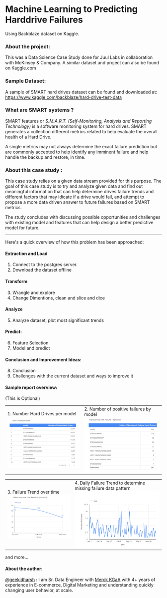# Machine Learning to Predicting Harddrive Failures 
Using Backblaze dataset on Kaggle.

### About the project: 
This was a Data Science Case Study done for Juul Labs in collaboration with McKinsey & Company. A similar dataset and project can also be found on Kaggle.com

### Sample Dataset: 
A sample of SMART hard drives dataset can be found and downloaded at: https://www.kaggle.com/backblaze/hard-drive-test-data

### What are SMART systems ?
SMART features or *S.M.A.R.T. (Self-Monitoring, Analysis and Reporting Technology)* is a software monitoring system for hard drives. SMART generates a collection different metrics related to help evaluate the overall health of a Hard Drive. 

A single metrics may not always determine the exact failure prediction but are commonly accepted to help identify any imminent failure and help handle the backup and restore, in time. 


### About this case study :
This case study relies on a given data stream provided for this purpose. The goal of this case study is to try and analyze given data and find out meaningful information that can help determine drives failure trends and different factors that may idicate if a drive would fail, and attempt to propose a more data driven answer to future failures based on SMART metrics.

The study concludes with discussing possible opportunities and challenges with existing model and features that can help design a better predictive model for future. 


--------

Here's a quick overview of how this problem has been approached: 

#### Extraction and Load
1. Connect to the postgres server.
2. Download the dataset offline

#### Transform
3. Wrangle and explore
4. Change Dimentions, clean and slice and dice

#### Analyze
5. Analyze dataset, plot most significant trends

#### Predict:
6. Feature Selection
7. Model and predict

#### Conclusion and Improvement Ideas:
8. Conclusion
9. Challenges with the current dataset and ways to improve it

#### Sample report overview: 
(This is Optional)

<table>
<tr>
<td> 1. Number Hard Drives per model
<img src="graphs/hard-drives-per-model.png" width="600"> </td>
    <td>2. Number of positive failures by model
        <img src="graphs/failures-by-model.png" width="600"> </td></tr></table>
        
        
<table>
    <tr>
        <td>3. Failure Trend over time
            <img src="graphs/failure-trend-timeseries.png" width="600"></td>
<td>4. Daily Failure Trend to determine missing failure data pattern
    <img src="graphs/daily-trend-of-fails.png" width="600"></td></tr></table>

and more...

#### About the author:
[@geekidharsh](https://github.com/geekidharsh) : I am Sr. Data Engineer with [Merck KGaA](https://www.merckgroup.com/en) with 4+ years of experience in E-commerce, Digital Marketing and understanding quickly changing user behavior, at scale.
